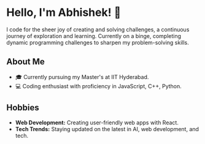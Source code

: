 # Hello, I'm Abhishek! 👋

I code for the sheer joy of creating and solving challenges, a continuous journey of exploration and learning.
Currently on a binge, completing dynamic programming challenges to sharpen my problem-solving skills.

## About Me
- 🎓 Currently pursuing my Master's  at IIT Hyderabad.
- 💻 Coding enthusiast with proficiency in JavaScript, C++, Python.

## Hobbies
- **Web Development:** Creating user-friendly web apps with React.
- **Tech Trends:** Staying updated on the latest in AI, web development, and tech.

